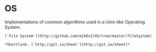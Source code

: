 # OS
Implementations of common algorithms used in a Unix-like Operating System.

	['File System'](http://github.com/mjk8v2/OS/tree/master/fileSystem)

	*Shortlink: [`http://git.io/sheet`](http://git.io/sheet)*
